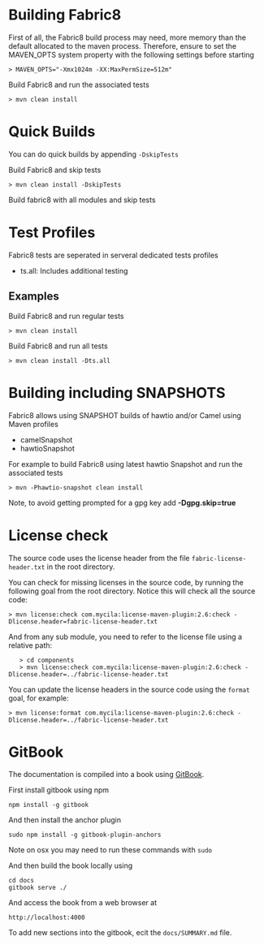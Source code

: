 Building Fabric8
============

First of all, the Fabric8 build process may need, 
more memory than the default allocated
to the maven process. Therefore, ensure to set the 
MAVEN_OPTS system property with the following settings
before starting

    > MAVEN_OPTS="-Xmx1024m -XX:MaxPermSize=512m"

Build Fabric8 and run the associated tests

    > mvn clean install
   

Quick Builds
==========

You can do quick builds by appending `-DskipTests`

Build Fabric8 and skip tests

    > mvn clean install -DskipTests

Build fabric8 with all modules and skip tests



Test Profiles
==========

Fabric8 tests are seperated in serveral dedicated tests profiles

* ts.all:    Includes additional testing

Examples
--------
  
Build Fabric8 and run regular tests

    > mvn clean install

Build Fabric8 and run all tests

    > mvn clean install -Dts.all
    

Building including SNAPSHOTS
============================

Fabric8 allows using SNAPSHOT builds of hawtio and/or Camel using Maven profiles

* camelSnapshot
* hawtioSnapshot

For example to build Fabric8 using latest hawtio Snapshot and run the associated tests

    > mvn -Phawtio-snapshot clean install

Note, to avoid getting prompted for a gpg key add **-Dgpg.skip=true**


License check
=============

The source code uses the license header from the file ```fabric-license-header.txt``` in the root directory.

You can check for missing licenses in the source code, by running the following goal from the root directory. Notice this will check all the source code:

    > mvn license:check com.mycila:license-maven-plugin:2.6:check -Dlicense.header=fabric-license-header.txt

And from any sub module, you need to refer to the license file using a relative path:

```
   > cd components
   > mvn license:check com.mycila:license-maven-plugin:2.6:check -Dlicense.header=../fabric-license-header.txt 
```

You can update the license headers in the source code using the ```format``` goal, for example:

    > mvn license:format com.mycila:license-maven-plugin:2.6:check -Dlicense.header=../fabric-license-header.txt 


GitBook
=======

The documentation is compiled into a book using [GitBook](https://github.com/GitbookIO/gitbook).

First install gitbook using npm

    npm install -g gitbook

And then install the anchor plugin

    sudo npm install -g gitbook-plugin-anchors    

Note on osx you may need to run these commands with `sudo`

And then build the book locally using

    cd docs
    gitbook serve ./

And access the book from a web browser at

    http://localhost:4000

To add new sections into the gitbook, ecit the `docs/SUMMARY.md` file.
